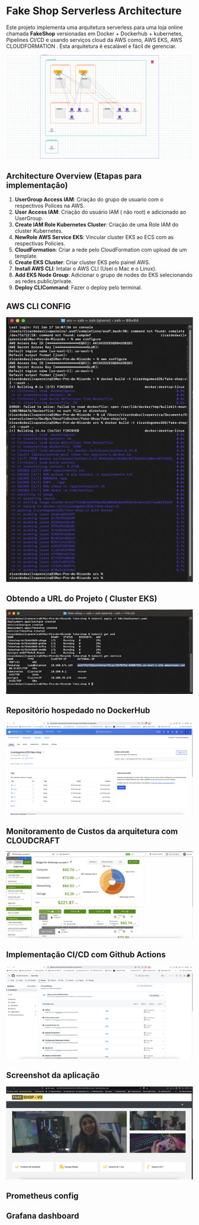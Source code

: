 # Fake Shop Serverless Architecture

Este projeto implementa uma arquitetura serverless para uma loja online chamada **FakeShop** versionadas em Docker + Dockerhub + kubernetes, Pipelines CI/CD e usando serviços cloud da AWS como, AWS EKS, AWS CLOUDFORMATION . Esta arquitetura é escalável e fácil de gerenciar.

<img src="/assets/diagramasaws/awsdiagram.png">

## Architecture Overview (Etapas para implementação)

1. **UserGroup Access IAM**: Criação do grupo de usuario com o respectivos Polices na AWS.
2. **User Access IAM**: Criação do usuário IAM ( não root) e adicionado ao UserGroup.
3. **Create IAM Role Kubernetes Cluster**: Criação de uma Role IAM do cluster Kubernetes.
4. **NewRole AWS Service EKS**: Vincular cluster EKS ao ECS com as respectivas Policies.
5. **CloudFormation**: Criar a rede pelo CloudFormation com upload de um template.
6. **Create EKS Cluster**: Criar cluster EKS pelo painel AWS.
7. **Install AWS CLI**: Intalar o AWS CLI (Usei o Mac e o Linux).
8. **Add EKS Node Group**: Adicionar o grupo de nodes do EKS selecionando as redes public/private.
9. **Deploy CLICommand**: Fazer o deploy pelo terminal.

## AWS CLI CONFIG

<img src="/assets/aws-cli/aws-cli.png">

## Obtendo a URL do Projeto ( Cluster EKS)

<img src="/assets/aws-cli/aws-url.png">

## Repositório hospedado no DockerHub

<img src="/assets/dockerhub-screenshot/dockerhub.png">

## Monitoramento de Custos da arquitetura com CLOUDCRAFT

<img src="/assets/cloudcraft-screenshot/Dashboard1.png">

## Implementação CI/CD com Github Actions

<img src="/assets/github-actions-screenshot/CI:CD-GithubActions.png">

## Screenshot da aplicação

<img src="/assets/screenshotapp/v3app.png">

## Prometheus config

## Grafana dashboard
